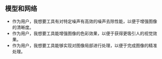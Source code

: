 ## 模型和网络

- 作为用户，我想要工具有对特定噪声有高效的噪声去除性能，以便于增强图像的清晰度。
- 作为用户，我想要工具能增强图像的色彩效果，以便于获得更吸引人的视觉效果。
- 作为用户，我想要工具能够实现对图像局部进行处理，以便于完成图像的精准处理。